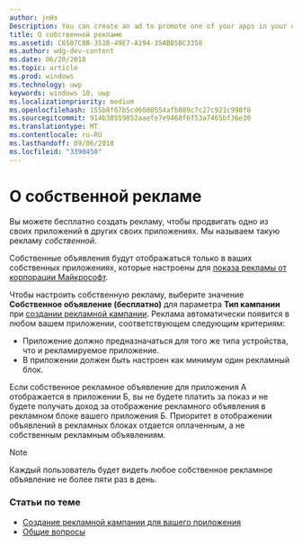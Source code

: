 ```yaml
---
author: jnHs
Description: You can create an ad to promote one of your apps in your other apps, for free. We call these house ads.
title: О собственной рекламе
ms.assetid: C6507C8B-351B-49E7-A194-35AB05BC3358
ms.author: wdg-dev-content
ms.date: 06/20/2018
ms.topic: article
ms.prod: windows
ms.technology: uwp
keywords: windows 10, uwp
ms.localizationpriority: medium
ms.openlocfilehash: 155b8f67b5cd6080554afb889c7c27c921c998f8
ms.sourcegitcommit: 914b38559852aaefe7e9468f6f53a7465bf36e30
ms.translationtype: MT
ms.contentlocale: ru-RU
ms.lasthandoff: 09/06/2018
ms.locfileid: "3390450"
---
```

# <a name="about-house-ads"></a>О собственной рекламе


Вы можете бесплатно создать рекламу, чтобы продвигать одно из своих приложений в других своих приложениях. Мы называем такую рекламу *собственной*.

Собственные объявления будут отображаться только в ваших собственных приложениях, которые настроены для [показа рекламы от корпорации Майкрософт](../monetize/display-ads-in-your-app.md).

Чтобы настроить собственную рекламу, выберите значение **Собственное объявление (бесплатно)** для параметра **Тип кампании** при [создании рекламной кампании](create-an-ad-campaign-for-your-app.md). Реклама автоматически появится в любом вашем приложении, соответствующем следующим критериям:

-   Приложение должно предназначаться для того же типа устройства, что и рекламируемое приложение.
-   В приложении должен быть настроен как минимум один рекламный блок.

Если собственное рекламное объявление для приложения А отображается в приложении Б, вы не будете платить за показ и не будете получать доход за отображение рекламного объявления в рекламном блоке вашего приложения Б. Приоритет в отображении объявлений в рекламных блоках отдается оплаченным, а не собственным рекламным объявлениям.

>[!NOTE]
> Каждый пользователь будет видеть любое собственное рекламное объявление не более пяти раз в день.

 

### <a name="related-topics"></a>Статьи по теме


* [Создание рекламной кампании для вашего приложения](create-an-ad-campaign-for-your-app.md)
* [Общие вопросы](common-questions.md)
